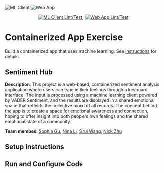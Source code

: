 ![ML Client](https://github.com/software-students-spring2025/4-containers-csgo/actions/workflows/lint.yml/badge.svg)
![Web App](https://github.com/software-students-spring2025/4-containers-csgo/actions/workflows/lint.yml/badge.svg)

<!-- GitHub Actions Status Badges -->
<p align="center">
  <a href="https://github.com/software-students-spring2025/4-containers-csgo/actions/workflows/lint.yml">
    <img alt="ML Client Lint/Test" src="https://github.com/YOUR_USERNAME/YOUR_REPO/actions/workflows/lint.yml/badge.svg?branch=main&event=push&label=ML%20Client&matrix=subdir=machine-learning-client">
  </a>
  &nbsp;
  <a href="https://github.com/software-students-spring2025/4-containers-csgo/actions/workflows/lint.yml">
    <img alt="Web App Lint/Test" src="https://github.com/YOUR_USERNAME/YOUR_REPO/actions/workflows/lint.yml/badge.svg?branch=main&event=push&label=Web%20App&matrix=subdir=web-app">
  </a>
</p>

# Containerized App Exercise

Build a containerized app that uses machine learning. See [instructions](./instructions.md) for details.

## Sentiment Hub
**Description**: This project is a web-based, containerized sentiment analysis application where users can type in their feelings through a keyboard interface. The input is processed using a machine learning client powered by VADER Sentiment, and the results are displayed in a shared emotional space that reflects the collective mood of all records. The concept behind the app is to create a space for emotional awareness and connection, hoping to offer insight into both people's own feelings and the shared emotional state of a community.

**Team membes**: [Sophia Gu](https://github.com/Sophbx), [Nina Li](https://github.com/nina-jsl), [Sirui Wang](https://github.com/siruiii), [Nick Zhu](https://github.com/NickZhuxy)

## Setup Instructions

## Run and Configure Code
